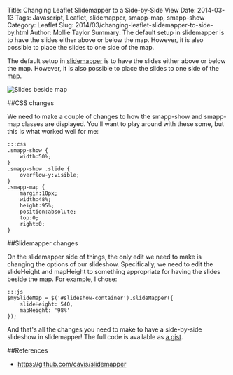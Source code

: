 Title: Changing Leaflet Slidemapper to a Side-by-Side View
Date: 2014-03-13
Tags: Javascript, Leaflet, slidemapper, smapp-map, smapp-show
Category: Leaflet
Slug: 2014/03/changing-leaflet-slidemapper-to-side-by.html
Author: Mollie Taylor
Summary: The default setup in slidemapper is to have the slides either above or below the map. However, it is also possible to place the slides to one side of the map.

The default setup in [slidemapper](https://github.com/cavis/slidemapper) is to have the slides either above or below the map. However, it is also possible to place the slides to one side of the map.

![Slides beside map]({filename}/images/slidemapper-side.png)

##CSS changes

We need to make a couple of changes to how the smapp-show and smapp-map classes are displayed. You'll want to play around with these some, but this is what worked well for me:

	:::css
	.smapp-show { 
		width:50%; 
	}
	.smapp-show .slide { 
		overflow-y:visible; 
	}
	.smapp-map { 
		margin:10px; 
		width:48%; 
		height:95%; 
		position:absolute; 
		top:0; 
		right:0; 
    }

##Slidemapper changes

On the slidemapper side of things, the only edit we need to make is changing the options of our slideshow. Specifically, we need to edit the slideHeight and mapHeight to something appropriate for having the slides beside the map. For example, I chose:

	:::js
	$mySlideMap = $('#slideshow-container').slideMapper({
		slideHeight: 540,
		mapHeight: '98%'
	});

And that's all the changes you need to make to have a side-by-side slideshow in slidemapper! The full code is available as [a gist](https://gist.github.com/mollietaylor/9128521).

##References

* <https://github.com/cavis/slidemapper>

